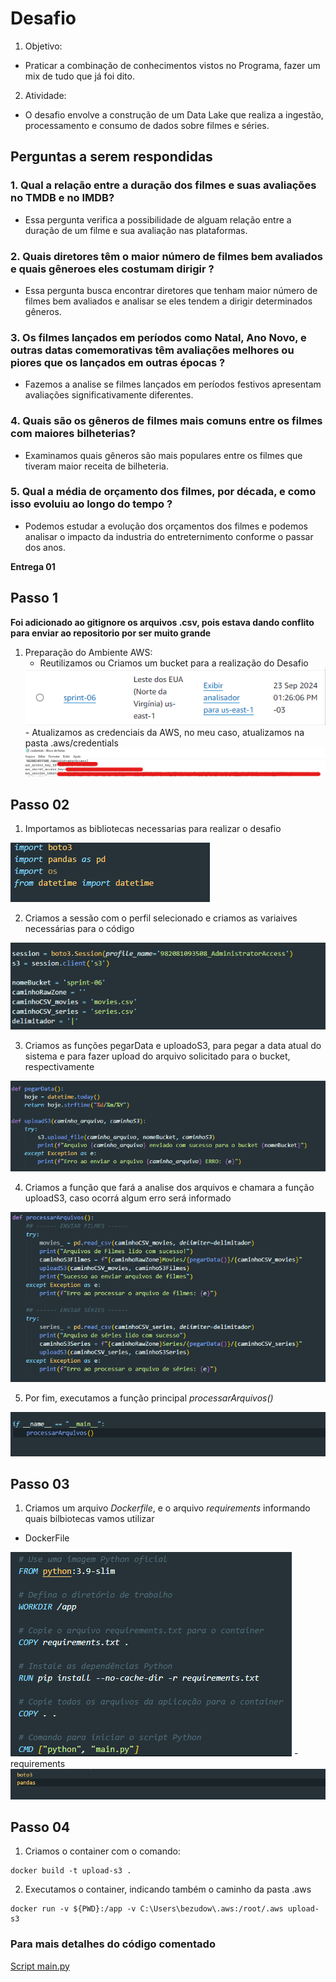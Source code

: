 # **Desafio**
1. Objetivo: 
* Praticar a combinação de conhecimentos vistos no Programa, fazer um mix de tudo que já foi dito.
2. Atividade: 
* O desafio envolve a construção de um Data Lake que realiza a ingestão, processamento e consumo de dados sobre filmes e séries.

## Perguntas a serem respondidas
### 1. **Qual a relação entre a duração dos filmes e suas avaliações no TMDB e no IMDB?**
- Essa pergunta verifica a possibilidade de alguam relação entre a duração de um filme e sua avaliação nas plataformas.

### 2. **Quais diretores têm o maior número de filmes bem avaliados e quais gêneroes eles costumam dirigir ?**
 - Essa pergunta busca encontrar diretores que tenham maior número de filmes bem avaliados e analisar se eles tendem a dirigir determinados gêneros.

### 3. **Os filmes lançados em períodos como Natal, Ano Novo, e outras datas comemorativas têm avaliações melhores ou piores que os lançados em outras épocas ?**
- Fazemos a analise se filmes lançados em períodos festivos apresentam avaliações significativamente diferentes. 

### 4. **Quais são os gêneros de filmes mais comuns entre os filmes com maiores bilheterias?**
- Examinamos quais gêneros são mais populares entre os filmes que tiveram maior receita de bilheteria. 

### 5. **Qual a média de orçamento dos filmes, por década, e como isso evoluiu ao longo do tempo ?**
- Podemos estudar a evolução dos orçamentos dos filmes e podemos analisar o impacto da industria do entreternimento conforme o passar dos anos.

 **Entrega 01**

## Passo 1
**Foi adicionado ao gitignore os arquivos .csv, pois estava dando conflito para enviar ao repositorio por ser muito grande**
1. Preparação do Ambiente AWS:
    - Reutilizamos ou Criamos um bucket para a realização do Desafio
    <img src="../evidencias/img/BucketUsado.png">
    - Atualizamos as credenciais da AWS, no meu caso, atualizamos na pasta .aws/credentials
    <img src="../evidencias/img/credentials.png">

## Passo 02
1. Importamos as bibliotecas necessarias para realizar o desafio
<img src="../evidencias/img/Bibliotecas.png">

2. Criamos a sessão com o perfil selecionado e criamos as variaives necessárias para o código
<img src="../evidencias/img/CriacaoSessaoVariaveis.png">

3. Criamos as funções pegarData e uploadoS3, para pegar a data atual do sistema e para fazer upload do arquivo solicitado para o bucket, respectivamente
<img src="../evidencias/img/pegaData_UploadS3.png">

4. Criamos a função que fará a analise dos arquivos e chamara a função uploadS3, caso ocorrá algum erro será informado
<img src="../evidencias/img/processarArquivos.png">

5. Por fim, executamos a função principal *processarArquivos()*
<img src="../evidencias/img/final.png">

## Passo 03
1. Criamos um arquivo *Dockerfile*, e o arquivo *requirements* informando quais bilbiotecas vamos utilizar 
- DockerFile
<img src="../evidencias/img/Dockerfile.png">
- requirements
<img src="../evidencias/img/requirements.png">

## Passo 04
1. Criamos o container com o comando: 
```
docker build -t upload-s3 .
```
2. Executamos o container, indicando também o caminho da pasta .aws
```
docker run -v ${PWD}:/app -v C:\Users\bezudow\.aws:/root/.aws upload-s3   
```

### Para mais detalhes do código comentado
[Script main.py](../Desafio/Resolucao/main.py)




